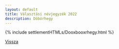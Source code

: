 ```yaml
---
layout: default
title: Választási névjegyzék 2022
description: Döbörhegy
---
```


{% include settlementHTMLs/Dooxbooxrhegy.html %}

[Vissza](../)